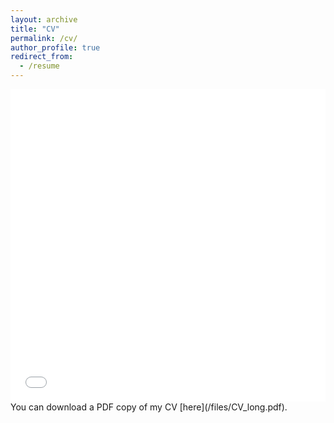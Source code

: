 ```yaml
---
layout: archive
title: "CV"
permalink: /cv/
author_profile: true
redirect_from:
  - /resume
---
```

<iframe src="/files/CV.pdf" width="100%" height="500" frameborder="no" border="0" marginwidth="0" marginheight="0"></iframe>
You can download a PDF copy of my CV [here](/files/CV_long.pdf).
